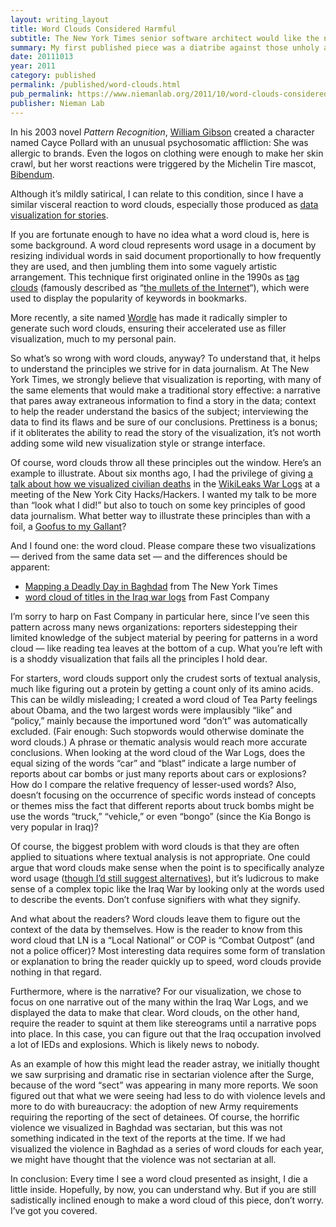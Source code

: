 ```yaml
---
layout: writing_layout
title: Word Clouds Considered Harmful
subtitle: The New York Times senior software architect would like the newest “mullets of the Internet” to go back from whence they came.
summary: My first published piece was a diatribe against those unholy abominations of visualization known as word clouds.
date: 20111013
year: 2011
category: published
permalink: /published/word-clouds.html
pub_permalink: https://www.niemanlab.org/2011/10/word-clouds-considered-harmful/
publisher: Nieman Lab
---
```

In his 2003 novel _Pattern Recognition_, [William Gibson](http://www.williamgibsonbooks.com/) created a character named Cayce Pollard with an unusual psychosomatic affliction: She was allergic to brands. Even the logos on clothing were enough to make her skin crawl, but her worst reactions were triggered by the Michelin Tire mascot, [Bibendum](http://en.wikipedia.org/wiki/Michelin_Man).

Although it’s mildly satirical, I can relate to this condition, since I have a similar visceral reaction to word clouds, especially those produced as [data visualization for stories](http://www.poynter.org/latest-news/top-stories/141184/mix-and-%20match-which-debt-crisis-stories-came-from-which-news-websites/).

If you are fortunate enough to have no idea what a word cloud is, here is some background. A word cloud represents word usage in a document by resizing individual words in said document proportionally to how frequently they are used, and then jumbling them into some vaguely artistic arrangement. This technique first originated online in the 1990s as [tag clouds](http://en.wikipedia.org/wiki/Tag_cloud) (famously described as “[the mullets of the Internet](http://www.zeldman.com/daily/0405d.shtml)“), which were used to display the popularity of keywords in bookmarks.

More recently, a site named [Wordle](http://wordle.net/) has made it radically simpler to generate such word clouds, ensuring their accelerated use as filler visualization, much to my personal pain.

So what’s so wrong with word clouds, anyway? To understand that, it helps to understand the principles we strive for in data journalism. At The New York Times, we strongly believe that visualization is reporting, with many of the same elements that would make a traditional story effective: a narrative that pares away extraneous information to find a story in the data; context to help the reader understand the basics of the subject; interviewing the data to find its flaws and be sure of our conclusions. Prettiness is a bonus; if it obliterates the ability to read the story of the visualization, it’s not worth adding some wild new visualization style or strange interface.

Of course, word clouds throw all these principles out the window. Here’s an example to illustrate. About six months ago, I had the privilege of giving [a talk about how we visualized civilian deaths](http://nimblecode.com/2011/03/11/working-with-wikileaks/) in the [WikiLeaks War Logs](http://www.nytimes.com/interactive/world/war-logs.html) at a meeting of the New York City Hacks/Hackers. I wanted my talk to be more than “look what I did!” but also to touch on some key principles of good data journalism. What better way to illustrate these principles than with a foil, a [Goofus to my Gallant](http://en.wikipedia.org/wiki/Highlights_for_Children#Goofus_.%2026_Gallant)?

And I found one: the word cloud. Please compare these two visualizations — derived from the same data set — and the differences should be apparent:

- [Mapping a Deadly Day in Baghdad](http://www.nytimes.com/interactive/2010/10/24/world/1024-surge-graphic.html) from The New York Times
- [word cloud of titles in the Iraq war logs](http://images.fastcompany.com/upload/iran-wiki.jpg) from Fast Company

I’m sorry to harp on Fast Company in particular here, since I’ve seen this pattern across many news organizations: reporters sidestepping their limited knowledge of the subject material by peering for patterns in a word cloud — like reading tea leaves at the bottom of a cup. What you’re left with is a shoddy visualization that fails all the principles I hold dear.

For starters, word clouds support only the crudest sorts of textual analysis, much like figuring out a protein by getting a count only of its amino acids. This can be wildly misleading; I created a word cloud of Tea Party feelings about Obama, and the two largest words were implausibly “like” and “policy,” mainly because the importuned word “don’t” was automatically excluded. (Fair enough: Such stopwords would otherwise dominate the word clouds.) A phrase or thematic analysis would reach more accurate conclusions. When looking at the word cloud of the War Logs, does the equal sizing of the words “car” and “blast” indicate a large number of reports about car bombs or just many reports about cars or explosions? How do I compare the relative frequency of lesser-used words? Also, doesn’t focusing on the occurrence of specific words instead of concepts or themes miss the fact that different reports about truck bombs might be use the words “truck,” “vehicle,” or even “bongo” (since the Kia Bongo is very popular in Iraq)?

Of course, the biggest problem with word clouds is that they are often applied to situations where textual analysis is not appropriate. One could argue that word clouds make sense when the point is to specifically analyze word usage ([though I’d still suggest alternatives](http://www.nytimes.com/interactive/2011/06/10/education/commencement-speeches-graphic.html)), but it’s ludicrous to make sense of a complex topic like the Iraq War by looking only at the words used to describe the events. Don’t confuse signifiers with what they signify.

And what about the readers? Word clouds leave them to figure out the context of the data by themselves. How is the reader to know from this word cloud that LN is a “Local National” or COP is “Combat Outpost” (and not a police officer)? Most interesting data requires some form of translation or explanation to bring the reader quickly up to speed, word clouds provide nothing in that regard.

Furthermore, where is the narrative? For our visualization, we chose to focus on one narrative out of the many within the Iraq War Logs, and we displayed the data to make that clear. Word clouds, on the other hand, require the reader to squint at them like stereograms until a narrative pops into place. In this case, you can figure out that the Iraq occupation involved a lot of IEDs and explosions. Which is likely news to nobody.

As an example of how this might lead the reader astray, we initially thought we saw surprising and dramatic rise in sectarian violence after the Surge, because of the word “sect” was appearing in many more reports. We soon figured out that what we were seeing had less to do with violence levels and more to do with bureaucracy: the adoption of new Army requirements requiring the reporting of the sect of detainees. Of course, the horrific violence we visualized in Baghdad was sectarian, but this was not something indicated in the text of the reports at the time. If we had visualized the violence in Baghdad as a series of word clouds for each year, we might have thought that the violence was not sectarian at all.

In conclusion: Every time I see a word cloud presented as insight, I die a little inside. Hopefully, by now, you can understand why. But if you are still sadistically inclined enough to make a word cloud of this piece, don’t worry. I’ve got you covered.